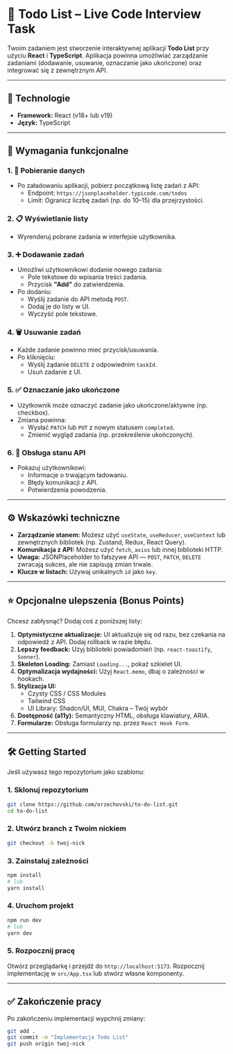 # 📝 Todo List – Live Code Interview Task

Twoim zadaniem jest stworzenie interaktywnej aplikacji **Todo List** przy użyciu **React** i **TypeScript**. Aplikacja powinna umożliwiać zarządzanie zadaniami (dodawanie, usuwanie, oznaczanie jako ukończone) oraz integrować się z zewnętrznym API.

---

## 🚀 Technologie

-  **Framework:** React (v18+ lub v19)
-  **Język:** TypeScript

---

## 🎯 Wymagania funkcjonalne

### 1. 📅 Pobieranie danych

-  Po załadowaniu aplikacji, pobierz początkową listę zadań z API:
   -  Endpoint: `https://jsonplaceholder.typicode.com/todos`
   -  Limit: Ogranicz liczbę zadań (np. do 10–15) dla przejrzystości.

### 2. 📋 Wyświetlanie listy

-  Wyrenderuj pobrane zadania w interfejsie użytkownika.

### 3. ➕ Dodawanie zadań

-  Umożliwi użytkownikowi dodanie nowego zadania:
   -  Pole tekstowe do wpisania treści zadania.
   -  Przycisk **"Add"** do zatwierdzenia.
-  Po dodaniu:
   -  Wyślij zadanie do API metodą `POST`.
   -  Dodaj je do listy w UI.
   -  Wyczyść pole tekstowe.

### 4. 🗑️ Usuwanie zadań

-  Każde zadanie powinno mieć przycisk/usuwania.
-  Po kliknięciu:
   -  Wyślij żądanie `DELETE` z odpowiednim `taskId`.
   -  Usuń zadanie z UI.

### 5. ✅ Oznaczanie jako ukończone

-  Użytkownik może oznaczyć zadanie jako ukończone/aktywne (np. checkbox).
-  Zmiana powinna:
   -  Wysłać `PATCH` lub `PUT` z nowym statusem `completed`.
   -  Zmienić wygląd zadania (np. przekreślenie ukończonych).

### 6. 🔄 Obsługa stanu API

-  Pokazuj użytkownikowi:
   -  Informacje o trwającym ładowaniu.
   -  Błędy komunikacji z API.
   -  Potwierdzenia powodzenia.

---

## ⚙️ Wskazówki techniczne

-  **Zarządzanie stanem:** Możesz użyć `useState`, `useReducer`, `useContext` lub zewnętrznych bibliotek (np. Zustand, Redux, React Query).
-  **Komunikacja z API:** Możesz użyć `fetch`, `axios` lub innej biblioteki HTTP.
-  **Uwaga:** JSONPlaceholder to fałszywe API — `POST`, `PATCH`, `DELETE` zwracają sukces, ale nie zapisują zmian trwale.
-  **Klucze w listach:** Używaj unikalnych `id` jako `key`.

---

## ⭐ Opcjonalne ulepszenia (Bonus Points)

Chcesz zabłysnąć? Dodaj coś z poniższej listy:

1. **Optymistyczne aktualizacje:** UI aktualizuje się od razu, bez czekania na odpowiedź z API. Dodaj rollback w razie błędu.
2. **Lepszy feedback:** Użyj biblioteki powiadomień (np. `react-toastify`, `Sonner`).
3. **Skeleton Loading:** Zamiast `Loading...`, pokaż szkielet UI.
4. **Optymalizacja wydajności:** Użyj `React.memo`, dbaj o zależności w hookach.
5. **Stylizacja UI:**
   -  Czysty CSS / CSS Modules
   -  Tailwind CSS
   -  UI Library: Shadcn/UI, MUI, Chakra – Twój wybór
6. **Dostępność (a11y):** Semantyczny HTML, obsługa klawiatury, ARIA.
7. **Formularze:** Obsługa formularzy np. przez `React Hook Form`.

---

## 🛠️ Getting Started

Jeśli używasz tego repozytorium jako szablonu:

### 1. Sklonuj repozytorium

```bash
git clone https://github.com/orzechovski/to-do-list.git
cd to-do-list
```

### 2. Utwórz branch z Twoim nickiem

```bash
git checkout -b twoj-nick
```

### 3. Zainstaluj zależności

```bash
npm install
# lub
yarn install
```

### 4. Uruchom projekt

```bash
npm run dev
# lub
yarn dev
```

### 5. Rozpocznij pracę

Otwórz przeglądarkę i przejdź do `http://localhost:5173`. Rozpocznij implementację w `src/App.tsx` lub stwórz własne komponenty.

---

## ✅ Zakończenie pracy

Po zakończeniu implementacji wypchnij zmiany:

```bash
git add .
git commit -m "Implementacja Todo List"
git push origin twoj-nick
```
